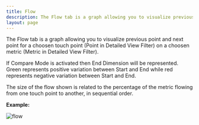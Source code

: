 ```yaml
---
title: Flow
description: The Flow tab is a graph allowing you to visualize previous point and next point for a choosen touch point (Point in Detailed View Filter) on a choosen metric (Metric in Detailed View Filter).
layout: page
---
```


The Flow tab is a graph allowing you to visualize previous point and next point for a choosen touch point (Point in Detailed View Filter) on a choosen metric (Metric in Detailed View Filter).


If Compare Mode is activated then End Dimension will be represented.
Green represents positive variation between Start and End while red represents negative variation between Start and End.

The size of the flow shown is related to the percentage of the metric flowing from one touch point to another, in sequential order. 

**Example:**

![flow]({{site.url}}/{{site.baseurl}}/core_app/old/journey/web_application/dashboard/detailed_view/images/flow.png)

